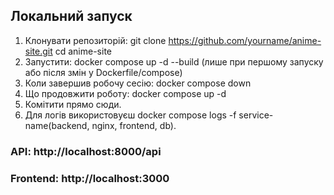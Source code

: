 ## Локальний запуск

1. Клонувати репозиторій: git clone https://github.com/yourname/anime-site.git
   cd anime-site
2. Запустити: docker compose up -d --build (лише при першому запуску або після змін у Dockerfile/compose)
3. Коли завершив робочу сесію: docker compose down
4. Що продовжити роботу: docker compose up -d
5. Комітити прямо сюди.
6. Для логів використовуєш docker compose logs -f service-name(backend, nginx, frontend, db).

### API: http://localhost:8000/api
### Frontend: http://localhost:3000
